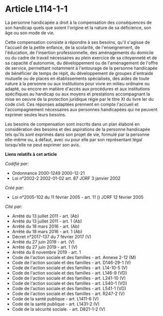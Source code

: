 # Article L114-1-1

La personne handicapée a droit à la compensation des conséquences de son handicap quels que soient l'origine et la nature de
sa déficience, son âge ou son mode de vie.

Cette compensation consiste à répondre à ses besoins, qu'il s'agisse de l'accueil de la petite enfance, de la scolarité, de
l'enseignement, de l'éducation, de l'insertion professionnelle, des aménagements du domicile ou du cadre de travail
nécessaires au plein exercice de sa citoyenneté et de sa capacité d'autonomie, du développement ou de l'aménagement de
l'offre de service, permettant notamment à l'entourage de la personne handicapée de bénéficier de temps de répit, du
développement de groupes d'entraide mutuelle ou de places en établissements spécialisés, des aides de toute nature à la
personne ou aux institutions pour vivre en milieu ordinaire ou adapté, ou encore en matière d'accès aux procédures et aux
institutions spécifiques au handicap ou aux moyens et prestations accompagnant la mise en oeuvre de la protection juridique
régie par le titre XI du livre Ier du code civil. Ces réponses adaptées prennent en compte l'accueil et l'accompagnement
nécessaires aux personnes handicapées qui ne peuvent exprimer seules leurs besoins.

Les besoins de compensation sont inscrits dans un plan élaboré en considération des besoins et des aspirations de la personne
handicapée tels qu'ils sont exprimés dans son projet de vie, formulé par la personne elle-même ou, à défaut, avec ou pour
elle par son représentant légal lorsqu'elle ne peut exprimer son avis.

**Liens relatifs à cet article**

_Codifié par_:

  - Ordonnance 2000-1249 2000-12-21
  - Loi n°2002-2 2002-01-02 art. 87 JORF 3 janvier 2002

_Créé par_:

  - Loi n°2005-102 du 11 février 2005 - art. 11 () JORF 12 février 2005

_Cité par_:

  - Arrêté du 13 juillet 2011 - art. (Ab)
  - Arrêté du 13 juillet 2011 - art. 1 (Ab)
  - Arrêté du 18 mars 2016 - art. (Ab)
  - Arrêté du 18 mars 2016 - art. 1 (Ab)
  - Décret n°2017-137 du 7 février 2017 (V)
  - Arrêté du 27 juin 2019 - art. (V)
  - Arrêté du 27 juin 2019 - art. 1 (V)
  - Arrêté du 8 novembre 2019 - art. 1
  - Code de l'action sociale et des familles - art. Annexe 2-12 (M)
  - Code de l'action sociale et des familles - art. D146-29-1 (V)
  - Code de l'action sociale et des familles - art. L14-10-5 (V)
  - Code de l'action sociale et des familles - art. L146-9 (VD)
  - Code de l'action sociale et des familles - art. L241-10 (V)
  - Code de l'action sociale et des familles - art. L540-1 (VD)
  - Code de l'action sociale et des familles - art. L541-1 (VD)
  - Code de l'action sociale et des familles - art. R247-2 (V)
  - Code de la santé publique - art. L1411-6 (V)
  - Code de la santé publique - art. L1431-2 (V)
  - Code de la sécurité sociale. - art. D821-1-2 (V)
